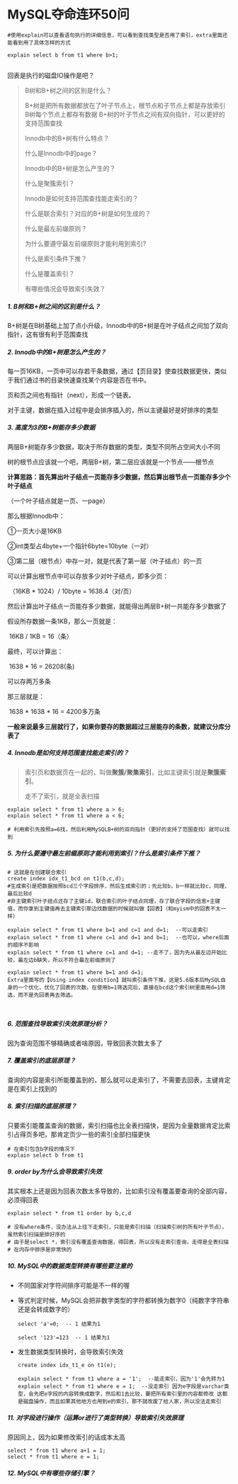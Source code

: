 # MySQL夺命连环50问

```mysql
#使用explain可以查看语句执行的详细信息，可以看到查找类型是否用了索引，extra里面还能看到用了具体怎样的方式

explain select b from t1 where b>1;


```



回表是执行的磁盘IO操作是吧？



> B树和B+树之间的区别是什么？
>
>	B+树是把所有数据都放在了叶子节点上，根节点和子节点上都是存放索引
>	B树每个节点上都存有数据
>	B+树的叶子节点之间有双向指针，可以更好的支持范围查找
>	
>
>
> Innodb中的B+树有什么特点？
>
> 什么是Innodb中的page？
>
> Innodb中的B+树是怎么产生的？
>
> 什么是聚簇索引？
>
> Innodb是如何支持范围查找能走索引的？
>
> 什么是联合索引？对应的B+树是如何生成的？
>
> 什么是最左前缀原则？
>
> 为什么要遵守最左前缀原则才能利用到索引?
>
> 什么是索引条件下推？
>
> 什么是覆盖索引？
>
> 有哪些情况会导致索引失效？





##### 1. B树和B+树之间的区别是什么？

B+树是在B树基础上加了点小升级，Innodb中的B+树是在叶子结点之间加了双向指针，这有很有利于范围查找



##### 2. Innodb中的B+树是怎么产生的？

每一页16KB，一页中可以存若干条数据，通过【页目录】使查找数据更快，类似于我们通过书的目录快速查找某个内容是否在书中。

页和页之间也有指针（next），形成一个链表。

对于主键，数据在插入过程中是会排序插入的，所以主键最好是好排序的类型



##### 3. 高度为3的B+树能存多少数据

两层B+树能存多少数据，取决于所存数据的类型，类型不同所占空间大小不同

树的根节点应该就一个吧，两层B+树，第二层应该就是一个节点——根节点

**计算思路：首先算出叶子结点一页能存多少数据，然后算出根节点一页能存多少个叶子结点**

（一个叶子结点就是一页、一page）

那么根据Innodb中：

①一页大小是16KB

②int类型占4byte+一个指针6byte=10byte（一对）

③第二层（根节点）中存一对，就是代表了第一层（叶子结点）的一页

可以计算出根节点中可以存放多少对叶子结点，即多少页：

​	（16KB * 1024）/ 10byte = 1638.4（对/页）

然后计算出叶子结点一页能存多少数据，就能得出两层B+树一共能存多少数据了

假设所存数据一条1KB，那么一页就是：

​	16KB / 1KB = 16（条）

最终，可以计算出：

​	1638 * 16 = 26208(条)

可以存两万多条

那三层就是：

​	1638 * 1638 * 16 = 4200多万条 

**一般来说最多三层就行了，如果你要存的数据超过三层能存的条数，就建议分库分表了**



##### 4. Innodb是如何支持范围查找能走索引的？

> 索引页和数据页在一起的，叫做**聚簇/聚集索引**，比如主键索引就是**聚簇索引**。
>
> 走不了索引，就是全表扫描

```mysql
explain select * from t1 where a > 6;
explain select * from t1 where a < 6;

# 利用索引先按照a=6找，然后利用MySQLB+树的双向指针（更好的支持了范围查找）就可以找到
```





##### 5. 为什么要遵守最左前缀原则才能利用到索引？什么是索引条件下推？

```mysql
# 这就是在创建联合索引
create index idx_t1_bcd on t1(b,c,d); 
#生成索引是把数据按照bcd三个字段排序，然后生成索引的；先比较b，b一样就比较c，同理，最后比较d
#非主键索引叶子结点还存了主键id，联合索引的叶子结点同理，存了联合字段的信息+主键值，而你拿到主键值再去主键索引那边找数据的时候就叫做【回表】（和myism中的回表不太一样）

explain select * from t1 where b=1 and c=1 and d=1;  --可以走索引
explain select * from t1 where c=1 and d=1 and b=1;  --也可以，where后面的顺序不影响
explain select * from t1 where c=1 and d=1; --走不了，因为先从最左边开始比较，最左边b缺失，所以不符合最左前缀原则了 

explain select * from t1 where b=1 and d=1;
Extra里面写的【Using index condition】就叫索引条件下推，这是5.6版本后MySQL自身的一个优化，优化了回表的次数，在使用b=1筛选完后，直接在bcd这个索引树里面用d=1筛选，而不是先回表再去筛选。



```



##### 6. 范围查找导致索引失效原理分析？

因为查询范围不够精确或者啥原因，导致回表次数太多了



##### 7. 覆盖索引的底层原理？

查询的内容是索引所能覆盖到的，那么就可以走索引了，不需要去回表，主键肯定是在索引上找到的



##### 8. 索引扫描的底层原理？

只要索引能覆盖查询的数据，索引扫描也比全表扫描快，是因为全量数据肯定比索引占得页多吧，那肯定页少一些的索引全部扫描更快

```mysql
# 在索引包含b字段的情况下
explain select b from t1
```



##### 9. order by为什么会导致索引失效

其实根本上还是因为回表次数太多导致的，比如索引没有覆盖要查询的全部内容，必须得回表

```mysql
explain select * from t1 order by b,c,d

# 没有where条件，没办法从上往下走索引，只能是索引扫描（扫描索引树的所有叶子节点），虽然索引扫描是排好序的 
# 由于是select *，索引没有覆盖查询数据，得回表，所以没有走索引查询，走得是全表扫描
# 在内存中排序是非常快的
```



##### 10. 	MySQL中的数据类型转换有哪些要注意的

- 不同国家对字符间排序可能是不一样的喔

- 等式判定时候，MySQL会把非数字类型的字符都转换为数字0（纯数字字符串还是会转成数字的）

  ```mysql
  select 'a'=0;  -- 1 结果为1 
  
  select '123'=123  -- 1 结果为1
  ```

- 发生数据类型转换时，会导致索引失效

  ```mysql
  create index idx_t1_e on t1(e);
  
  explain select * from t1 where a = '1';  --能走索引，因为'1'会先转为1
  explain select * from t1 where e = 1;  --没走索引 因为e字段是varchar类型，会先把e字段的内容转换成数字，然后和1去比较，要把所有索引里的内容都修改 这都是磁盘操作，而且如果其他地方也用到e的索引，那不就改废了给人家，所以没法走索引
  ```

  

##### 11. 对字段进行操作（运算or进行了类型转换）导致索引失效原理

原因同上，因为如果修改索引的话成本太高

```mysql
select * from t1 where a+1 = 1;
select * from t1 where e = 1;
```





##### 12. MySQL中有哪些存储引擎？

